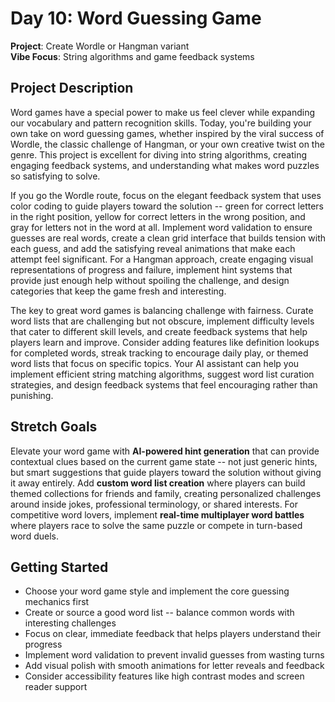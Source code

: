 # Day 10: Word Guessing Game

**Project**: Create Wordle or Hangman variant  
**Vibe Focus**: String algorithms and game feedback systems

## Project Description

Word games have a special power to make us feel clever while expanding our vocabulary and pattern recognition skills. Today, you're building your own take on word guessing games, whether inspired by the viral success of Wordle, the classic challenge of Hangman, or your own creative twist on the genre. This project is excellent for diving into string algorithms, creating engaging feedback systems, and understanding what makes word puzzles so satisfying to solve.

If you go the Wordle route, focus on the elegant feedback system that uses color coding to guide players toward the solution -- green for correct letters in the right position, yellow for correct letters in the wrong position, and gray for letters not in the word at all. Implement word validation to ensure guesses are real words, create a clean grid interface that builds tension with each guess, and add the satisfying reveal animations that make each attempt feel significant. For a Hangman approach, create engaging visual representations of progress and failure, implement hint systems that provide just enough help without spoiling the challenge, and design categories that keep the game fresh and interesting.

The key to great word games is balancing challenge with fairness. Curate word lists that are challenging but not obscure, implement difficulty levels that cater to different skill levels, and create feedback systems that help players learn and improve. Consider adding features like definition lookups for completed words, streak tracking to encourage daily play, or themed word lists that focus on specific topics. Your AI assistant can help you implement efficient string matching algorithms, suggest word list curation strategies, and design feedback systems that feel encouraging rather than punishing.

## Stretch Goals

Elevate your word game with **AI-powered hint generation** that can provide contextual clues based on the current game state -- not just generic hints, but smart suggestions that guide players toward the solution without giving it away entirely. Add **custom word list creation** where players can build themed collections for friends and family, creating personalized challenges around inside jokes, professional terminology, or shared interests. For competitive word lovers, implement **real-time multiplayer word battles** where players race to solve the same puzzle or compete in turn-based word duels.

## Getting Started

- Choose your word game style and implement the core guessing mechanics first
- Create or source a good word list -- balance common words with interesting challenges
- Focus on clear, immediate feedback that helps players understand their progress
- Implement word validation to prevent invalid guesses from wasting turns
- Add visual polish with smooth animations for letter reveals and feedback
- Consider accessibility features like high contrast modes and screen reader support
